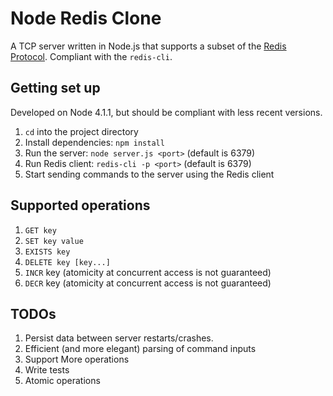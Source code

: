 # Node Redis Clone

A TCP server written in Node.js that supports a subset of the [Redis Protocol](http://redis.io/topics/protocol). Compliant with the `redis-cli`.

## Getting set up

Developed on Node 4.1.1, but should be compliant with less recent versions.

1. `cd` into the project directory
2. Install dependencies: `npm install`
3. Run the server: `node server.js <port>` (default is 6379)
4. Run Redis client: `redis-cli -p <port>` (default is 6379)
5. Start sending commands to the server using the Redis client

## Supported operations

1. `GET key`
2. `SET key value`
3. `EXISTS key`
4. `DELETE key [key...]`
5. `INCR` key (atomicity at concurrent access is not guaranteed)
6. `DECR` key (atomicity at concurrent access is not guaranteed)

## TODOs

1. Persist data between server restarts/crashes.
2. Efficient (and more elegant) parsing of command inputs
3. Support More operations
4. Write tests
5. Atomic operations
